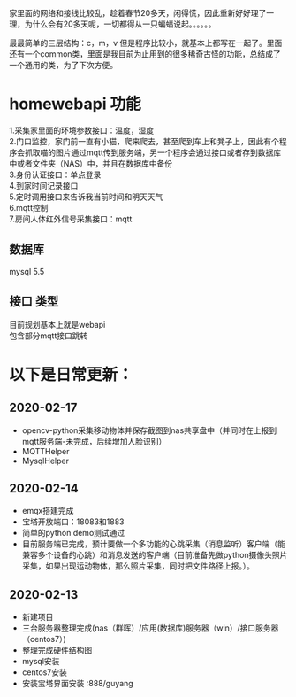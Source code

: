 家里面的网络和接线比较乱，趁着春节20多天，闲得慌，因此重新好好理了一理，为什么会有20多天呢，一切都得从一只蝙蝠说起。。。。。。  

最最简单的三层结构：c，m，v  但是程序比较小，就基本上都写在一起了。里面还有一个common类，里面是我目前为止用到的很多稀奇古怪的功能，总结成了一个通用的类，为了下次方便。  

# homewebapi 功能
1.采集家里面的环境参数接口：温度，湿度  
2.门口监控，家门前一直有小猫，爬来爬去，甚至爬到车上和凳子上，因此有个程序会抓取喵的图片通过mqtt传到服务端，另一个程序会通过接口或者存到数据库中或者文件夹（NAS）中，并且在数据库中备份  
3.身份认证接口：单点登录  
4.到家时间记录接口  
5.定时调用接口来告诉我当前时间和明天天气  
6.mqtt控制  
7.房间人体红外信号采集接口：mqtt  
## 数据库
mysql 5.5  
## 接口 类型
目前规划基本上就是webapi  
包含部分mqtt接口跳转  

# 以下是日常更新：
## 2020-02-17
* opencv-python采集移动物体并保存截图到nas共享盘中（并同时在上报到mqtt服务端-未完成，后续增加人脸识别）
* MQTTHelper
* MysqlHelper

## 2020-02-14
* emqx搭建完成
* 宝塔开放端口：18083和1883
* 简单的python demo测试通过
* 目前服务端已完成，预计要做一个多功能的心跳采集（消息监听）客户端（能兼容多个设备的心跳）和消息发送的客户端（目前准备先做python摄像头照片采集，如果出现运动物体，那么照片采集，同时把文件路径上报。）。


## 2020-02-13
* 新建项目
* 三台服务器整理完成(nas（群晖）/应用(数据库)服务器（win）/接口服务器（centos7）)
* 整理完成硬件结构图
* mysql安装
* centos7安装
* 安装宝塔界面安装 :888/guyang

